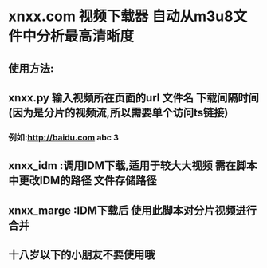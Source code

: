 # xnxx.com 视频下载器 自动从m3u8文件中分析最高清晰度
## 使用方法:
## xnxx.py 输入视频所在页面的url 文件名 下载间隔时间(因为是分片的视频流,所以需要单个访问ts链接) 
### 例如:http://baidu.com abc 3
## xnxx_idm :调用IDM下载,适用于较大大视频 需在脚本中更改IDM的路径 文件存储路径
## xnxx_marge :IDM下载后 使用此脚本对分片视频进行合并
## 十八岁以下的小朋友不要使用哦
